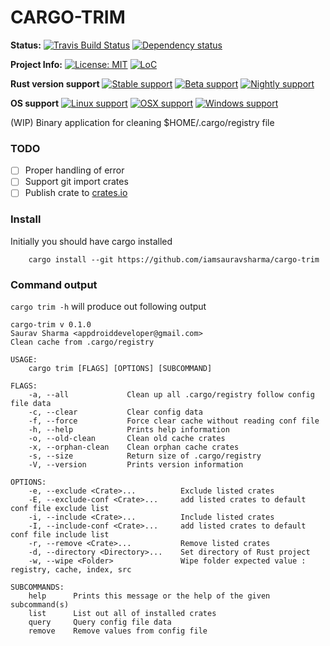 # CARGO-TRIM

**Status:**
[![Travis Build Status][build_badge]][build_link]
[![Dependency status][deps_badge]][deps_link]

**Project Info:**
[![License: MIT][license_badge]][license_link]
[![LoC][loc_badge]][loc_link]

**Rust version support**
[![Stable support][stable_supported_badge]][git_link]
[![Beta support][beta_supported_badge]][git_link]
[![Nightly support][nightly_supported_badge]][git_link]


**OS support**
[![Linux support][linux_supported_badge]][git_link]
[![OSX support][osx_supported_badge]][git_link]
[![Windows support][windows_supported_badge]][git_link]

(WIP) Binary application for cleaning $HOME/.cargo/registry file

### TODO
- [ ] Proper handling of error
- [ ] Support git import crates
- [ ] Publish crate to [crates.io][cratesio_link]

### Install
Initially you should have cargo installed
```
    cargo install --git https://github.com/iamsauravsharma/cargo-trim
```

### Command output
```cargo trim -h``` will produce out following output
```
cargo-trim v 0.1.0
Saurav Sharma <appdroiddeveloper@gmail.com>
Clean cache from .cargo/registry

USAGE:
    cargo trim [FLAGS] [OPTIONS] [SUBCOMMAND]

FLAGS:
    -a, --all             Clean up all .cargo/registry follow config file data
    -c, --clear           Clear config data
    -f, --force           Force clear cache without reading conf file
    -h, --help            Prints help information
    -o, --old-clean       Clean old cache crates
    -x, --orphan-clean    Clean orphan cache crates
    -s, --size            Return size of .cargo/registry
    -V, --version         Prints version information

OPTIONS:
    -e, --exclude <Crate>...          Exclude listed crates
    -E, --exclude-conf <Crate>...     add listed crates to default conf file exclude list
    -i, --include <Crate>...          Include listed crates
    -I, --include-conf <Crate>...     add listed crates to default conf file include list
    -r, --remove <Crate>...           Remove listed crates
    -d, --directory <Directory>...    Set directory of Rust project
    -w, --wipe <Folder>               Wipe folder expected value : registry, cache, index, src

SUBCOMMANDS:
    help      Prints this message or the help of the given subcommand(s)
    list      List out all of installed crates
    query     Query config file data
    remove    Remove values from config file
```

[git_link]: https://github.com/iamsauravsharma/cargo-trim

[build_badge]: https://img.shields.io/travis/com/iamsauravsharma/cargo-trim.svg?logo=travis
[build_link]: https://travis-ci.com/iamsauravsharma/cargo-trim

[deps_badge]: https://deps.rs/repo/github/iamsauravsharma/cargo-trim/status.svg
[deps_link]: https://deps.rs/repo/github/iamsauravsharma/cargo-trim

[license_badge]: https://img.shields.io/github/license/iamsauravsharma/cargo-trim.svg
[license_link]: LICENSE

[loc_badge]: https://tokei.rs/b1/github/iamsauravsharma/cargo-trim
[loc_link]: https://github.com/iamsauravsharma/cargo-trim

[cratesio_link]: https://crates.io

[stable_supported_badge]: https://img.shields.io/badge/stable-supported-brightgreen.svg?logo=rust
[beta_supported_badge]: https://img.shields.io/badge/beta-supported-brightgreen.svg?logo=rust
[nightly_supported_badge]: https://img.shields.io/badge/nightly-supported-brightgreen.svg?logo=rust
[stable_not_supported_badge]: https://img.shields.io/badge/stable-not%20supported-red.svg?logo=rust
[beta_not_supported_badge]: https://img.shields.io/badge/beta-not%20supported-red.svg?logo=rust
[nightly_not_supported_badge]: https://img.shields.io/badge/nightly-not%20supported-red.svg?logo=rust

[linux_supported_badge]: https://img.shields.io/badge/linux-supported-brightgreen.svg?logo=linux
[osx_supported_badge]: https://img.shields.io/badge/osx-supported-brightgreen.svg?logo=apple
[windows_supported_badge]: https://img.shields.io/badge/windows-supported-brightgreen.svg?logo=windows
[linux_not_supported_badge]: https://img.shields.io/badge/linux-not%20supported-red.svg?logo=linux
[osx_not_supported_badge]: https://img.shields.io/badge/osx-not%20supported-red.svg?logo=apple
[nightly_not_supported_badge]: https://img.shields.io/badge/windows-not%20supported-red.svg?logo=windows